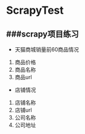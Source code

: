 # ScrapyTest
###scrapy项目练习
-------
* 天猫商城销量前60商品情况
1. 商品价格
1. 商品名称
1. 商品url
* 店铺情况
1. 店铺名称
1. 店铺url
1. 公司名称
1. 公司地址
